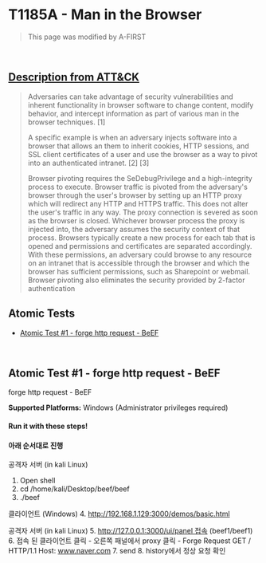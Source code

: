 # T1185A - Man in the Browser
<blockquote>
This page was modified by A-FIRST
</blockquote>
<br/>

## [Description from ATT&CK](https://attack.mitre.org/techniques/T1185/)
<blockquote>Adversaries can take advantage of security vulnerabilities and inherent functionality in browser software to change content, modify behavior, and intercept information as part of various man in the browser techniques. [1]

A specific example is when an adversary injects software into a browser that allows an them to inherit cookies, HTTP sessions, and SSL client certificates of a user and use the browser as a way to pivot into an authenticated intranet. [2] [3]

Browser pivoting requires the SeDebugPrivilege and a high-integrity process to execute. Browser traffic is pivoted from the adversary's browser through the user's browser by setting up an HTTP proxy which will redirect any HTTP and HTTPS traffic. This does not alter the user's traffic in any way. The proxy connection is severed as soon as the browser is closed. Whichever browser process the proxy is injected into, the adversary assumes the security context of that process. Browsers typically create a new process for each tab that is opened and permissions and certificates are separated accordingly. With these permissions, an adversary could browse to any resource on an intranet that is accessible through the browser and which the browser has sufficient permissions, such as Sharepoint or webmail. Browser pivoting also eliminates the security provided by 2-factor authentication </blockquote>

## Atomic Tests

- [Atomic Test #1 - forge http request - BeEF](#atomic-test-1---forge-http-request-BeEF)

<br/>

## Atomic Test #1 - forge http request - BeEF
forge http request - BeEF

**Supported Platforms:** Windows (Administrator privileges required)




#### Run it with these steps! 
#### 아래 순서대로 진행
공격자 서버 (in kali Linux)
1. Open shell 
2. cd /home/kali/Desktop/beef/beef
3. ./beef

클라이언트 (Windows)
4. http://192.168.1.129:3000/demos/basic.html

공격자 서버 (in kali Linux)
5. http://127.0.0.1:3000/ui/panel 접속 (beef1/beef1)
6. 접속 된 클라이언트 클릭 - 오른쪽 패널에서 proxy 클릭 - Forge Request 
  GET / HTTP/1.1 Host: www.naver.com
7. send
8. history에서 정상 요청 확인



<br/>
